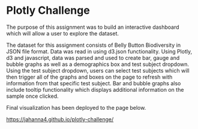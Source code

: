 # Plotly Challenge

The purpose of this assignment was to build an interactive dashboard which will allow a user to explore the dataset.

The dataset for this assignment consists of Belly Button Biodiversity in JSON file format. Data was read in using d3.json functionality. Using Plotly, d3 and javascript, data was parsed and used to create bar, gauge and bubble graphs as well as a demographics box and test subject dropdown. Using the test subject dropdown, users can select test subjects which will then trigger all of the graphs and boxes on the page to refresh with information from that specific test subject. Bar and bubble graphs also include tooltip functionality which displays additional information on the sample once clicked.

Final visualization has been deployed to the page below.

https://jahanna4.github.io/plotly-challenge/